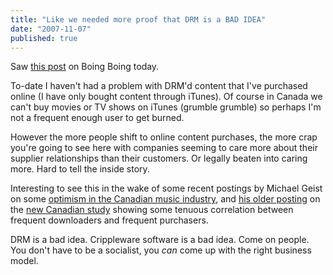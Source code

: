 ```yaml
---
title: "Like we needed more proof that DRM is a BAD IDEA"
date: "2007-11-07"
published: true
---
```


Saw [this post](http://www.boingboing.net/2007/11/07/mlb-rips-off-fans-wh.html) on Boing Boing today.

<shaking head>

To-date I haven't had a problem with DRM'd content that I've purchased online (I have only bought content through iTunes). Of course in Canada we can't buy movies or TV shows on iTunes (grumble grumble) so perhaps I'm not a frequent enough user to get burned.

However the more people shift to online content purchases, the more crap you're going to see here with companies seeming to care more about their supplier relationships than their customers. Or legally beaten into caring more. Hard to tell the inside story.

Interesting to see this in the wake of some recent postings by Michael Geist on some [optimism in the Canadian music industry](http://www.michaelgeist.ca/content/view/2358/125/), and [his older posting](http://www.michaelgeist.ca/content/view/2347/125/) on the [new Canadian study](http://strategis.ic.gc.ca/epic/site/ippd-dppi.nsf/en/h_ip01456e.html) showing some tenuous correlation between frequent downloaders and frequent purchasers.

DRM is a bad idea. Crippleware software is a bad idea. Come on people. You don't have to be a socialist, you _can_ come up with the right business model.
